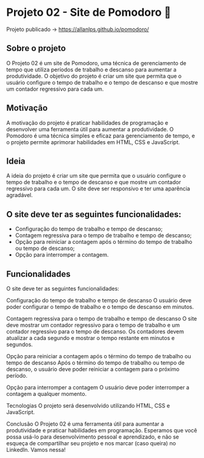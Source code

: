 # Projeto 02 - Site de Pomodoro 🍅

Projeto publicado -> https://allanlps.github.io/pomodoro/

## Sobre o projeto
O Projeto 02 é um site de Pomodoro, uma técnica de gerenciamento de tempo que utiliza períodos de trabalho e descanso para aumentar a produtividade. O objetivo do projeto é criar um site que permita que o usuário configure o tempo de trabalho e o tempo de descanso e que mostre um contador regressivo para cada um.

## Motivação
A motivação do projeto é praticar habilidades de programação e desenvolver uma ferramenta útil para aumentar a produtividade. O Pomodoro é uma técnica simples e eficaz para gerenciamento de tempo, e o projeto permite aprimorar habilidades em HTML, CSS e JavaScript.

## Ideia
A ideia do projeto é criar um site que permita que o usuário configure o tempo de trabalho e o tempo de descanso e que mostre um contador regressivo para cada um. O site deve ser responsivo e ter uma aparência agradável.

## O site deve ter as seguintes funcionalidades:

* Configuração do tempo de trabalho e tempo de descanso;
* Contagem regressiva para o tempo de trabalho e tempo de descanso;
* Opção para reiniciar a contagem após o término do tempo de trabalho ou tempo de descanso;
* Opção para interromper a contagem.

## Funcionalidades

O site deve ter as seguintes funcionalidades:

Configuração do tempo de trabalho e tempo de descanso
O usuário deve poder configurar o tempo de trabalho e o tempo de descanso em minutos.

Contagem regressiva para o tempo de trabalho e tempo de descanso
O site deve mostrar um contador regressivo para o tempo de trabalho e um contador regressivo para o tempo de descanso. Os contadores devem atualizar a cada segundo e mostrar o tempo restante em minutos e segundos.

Opção para reiniciar a contagem após o término do tempo de trabalho ou tempo de descanso
Após o término do tempo de trabalho ou tempo de descanso, o usuário deve poder reiniciar a contagem para o próximo período.

Opção para interromper a contagem
O usuário deve poder interromper a contagem a qualquer momento.

Tecnologias
O projeto será desenvolvido utilizando HTML, CSS e JavaScript.

Conclusão
O Projeto 02 é uma ferramenta útil para aumentar a produtividade e praticar habilidades em programação. Esperamos que você possa usá-lo para desenvolvimento pessoal e aprendizado, e não se esqueça de compartilhar seu projeto e nos marcar (caso queira) no LinkedIn. Vamos nessa!
